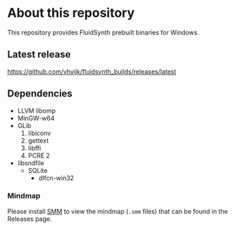 # About this repository

This repository provides FluidSynth prebuilt binaries for Windows.

## Latest release

<https://github.com/vhyijk/fluidsynth_builds/releases/latest>

## Dependencies

- LLVM libomp
- MinGW-w64
- GLib
    1. libiconv
    2. gettext
    3. libffi
    4. PCRE 2
- libsndfile
    - SQLite
        - dlfcn-win32

### Mindmap

Please install [SMM](https://github.com/wanglin2/mind-map) to view the mindmap (`.smm` files) that can be found in the Releases page.
